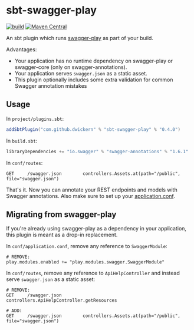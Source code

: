 # sbt-swagger-play

[![build](https://github.com/dwickern/sbt-swagger-play/workflows/build/badge.svg)](https://github.com/dwickern/sbt-swagger-play/actions)
[![Maven Central](https://maven-badges.herokuapp.com/maven-central/com.github.dwickern/sbt-swagger-play/badge.svg)](https://maven-badges.herokuapp.com/maven-central/com.github.dwickern/sbt-swagger-play)

An sbt plugin which runs [swagger-play](https://github.com/dwickern/swagger-play) as part of your build.

Advantages:
* Your application has no runtime dependency on swagger-play or swagger-core (only on swagger-annotations).
* Your application serves `swagger.json` as a static asset.
* This plugin optionally includes some extra validation for common Swagger annotation mistakes

## Usage

In `project/plugins.sbt`:
```sbt
addSbtPlugin("com.github.dwickern" % "sbt-swagger-play" % "0.4.0")
```

In `build.sbt`:
```sbt
libraryDependencies += "io.swagger" % "swagger-annotations" % "1.6.1"
```

In `conf/routes`:
```
GET     /swagger.json        controllers.Assets.at(path="/public", file="swagger.json")
```

That's it. Now you can annotate your REST endpoints and models with Swagger annotations.
Also make sure to set up your [application.conf](https://github.com/dwickern/swagger-play#applicationconf---config-options).

## Migrating from swagger-play

If you're already using swagger-play as a dependency in your application, this plugin is meant as a drop-in replacement.

In `conf/application.conf`, remove any reference to `SwaggerModule`:
```
# REMOVE:
play.modules.enabled += "play.modules.swagger.SwaggerModule"
```

In `conf/routes`, remove any reference to `ApiHelpController` and instead serve `swagger.json` as a static asset:
```
# REMOVE:
GET     /swagger.json        controllers.ApiHelpController.getResources

# ADD:
GET     /swagger.json        controllers.Assets.at(path="/public", file="swagger.json")
```
